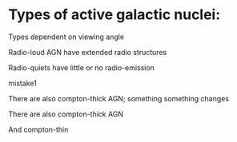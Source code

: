 Types of active galactic nuclei:
===============================

Types dependent on viewing angle

Radio-loud AGN have extended radio structures

Radio-quiets have little or no radio-emission

mistake1


There are also compton-thick AGN; something something changes

There are also compton-thick AGN

And compton-thin

